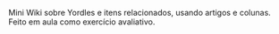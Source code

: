 Mini Wiki sobre Yordles e itens relacionados, usando artigos e colunas.
Feito em aula como exercício avaliativo.
